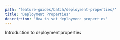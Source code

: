 ```yaml
---
path: 'feature-guides/batch/deployment-properties/'
title: 'Deployment Properties'
description: 'How to set deployment properties'
---
```


Introduction to deployment properties
